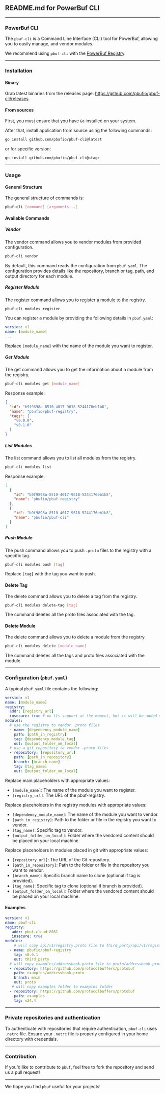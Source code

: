 ## README.md for PowerBuf CLI

---

### PowerBuf CLI

The `pbuf-cli` is a Command Line Interface (CLI) tool for PowerBuf, allowing you to easily manage, and vendor modules.

We recommend using `pbuf-cli` with the [PowerBuf Registry](https://github.com/pbufiio/pbuf-registry).

---

### Installation

#### Binary

Grab latest binaries from the releases page: https://github.com/pbufio/pbuf-cli/releases.

#### From sources

First, you must ensure that you have `Go` installed on your system. 

After that, install application from source using the following commands:

```bash
go install github.com/pbufio/pbuf-cli@latest
```

or for specific version:

```bash
go install github.com/pbufio/pbuf-cli@<tag>
```

---

### Usage

#### General Structure

The general structure of commands is:

```bash
pbuf-cli [command] [arguments...]
```

#### Available Commands

##### Vendor

The vendor command allows you to vendor modules from provided configuration.

```bash
pbuf-cli vendor
```

By default, this command reads the configuration from `pbuf.yaml`. The configuration provides details like the repository, branch or tag, path, and output directory for each module.

##### Register Module

The register command allows you to register a module to the registry.
    
 ```bash
 pbuf-cli modules register
 ```

You can register a module by providing the following details in `pbuf.yaml`:

```yaml
version: v1
name: [module_name]
...
```

Replace `[module_name]` with the name of the module you want to register.

##### Get Module

The get command allows you to get the information about a module from the registry.

```bash
pbuf-cli modules get [module_name]
```

Response example:
```json
{
  "id": "b9f9898a-8510-4017-9618-5244176eb1b8",
  "name": "pbufio/pbuf-registry",
  "tags": [
    "v0.0.0",
    "v0.1.0"
  ]
}
```

##### List Modules

The list command allows you to list all modules from the registry.

```bash
pbuf-cli modules list
```

Response example:
```json
[
  {
    "id": "b9f9898a-8510-4017-9618-5244176eb1b8",
    "name": "pbufio/pbuf-registry"
  },
  {
    "id": "b9f9898a-8510-4017-9618-5244176eb1b8",
    "name": "pbufio/pbuf-cli"
  }
]
```

##### Push Module

The push command allows you to push `.proto` files to the registry with a specific tag.

```bash
pbuf-cli modules push [tag]
```

Replace `[tag]` with the tag you want to push.

#### Delete Tag

The delete command allows you to delete a tag from the registry.

```bash
pbuf-cli modules delete-tag [tag]
```

The command deletes all the proto files associated with the tag.

#### Delete Module

The delete command allows you to delete a module from the registry.

```bash
pbuf-cli modules delete [module_name]
```

The command deletes all the tags and proto files associated with the module.

---

### Configuration (`pbuf.yaml`)

A typical `pbuf.yaml` file contains the following:

```yaml
version: v1
name: [module_name]
registry:
  addr: [registry_url]
  insecure: true # no tls support at the moment, but it will be added soon
modules:
  # use the registry to vendor .proto files
  - name: [dependency_module_name]
    path: [path_in_registry]
    tag: [dependency_module_tag]
    out: [output_folder_on_local]
  # use a git repository to vendor .proto files
  - repository: [repository_url]
    path: [path_in_repository]
    branch: [branch_name]
    tag: [tag_name]
    out: [output_folder_on_local]
```

Replace main placeholders with appropriate values:
- `[module_name]`: The name of the module you want to register.
- `[registry_url]`: The URL of the pbuf-registry.

Replace placeholders in the registry modules with appropriate values:
- `[dependency_module_name]`: The name of the module you want to vendor.
- `[path_in_registry]`: Path to the folder or file in the registry you want to vendor.
- `[tag_name]`: Specific tag to vendor.
- `[output_folder_on_local]`: Folder where the vendored content should be placed on your local machine.

Replace placeholders in modules placed in git with appropriate values:
- `[repository_url]`: The URL of the Git repository.
- `[path_in_repository]`: Path to the folder or file in the repository you want to vendor.
- `[branch_name]`: Specific branch name to clone (optional if tag is provided).
- `[tag_name]`: Specific tag to clone (optional if branch is provided).
- `[output_folder_on_local]`: Folder where the vendored content should be placed on your local machine.

#### Examples
```yaml
version: v1
name: pbuf-cli
registry:
   addr: pbuf.cloud:8081
   insecure: true
modules:
    # will copy api/v1/registry.proto file to third_party/api/v1/registry.proto
  - name: pbufio/pbuf-registry
    tag: v0.0.1
    out: third_party
  # will copy examples/addressbook.proto file to proto/addressbook.proto
  - repository: https://github.com/protocolbuffers/protobuf
    path: examples/addressbook.proto
    branch: main
    out: proto
   # will copy examples folder to examples folder
  - repository: https://github.com/protocolbuffers/protobuf
    path: examples
    tag: v24.4
```
---

### Private repositories and authentication

To authenticate with repositories that require authentication, `pbuf-cli` uses `.netrc` file. Ensure your `.netrc` file is properly configured in your home directory with credentials.

---

### Contribution

If you'd like to contribute to `pbuf`, feel free to fork the repository and send us a pull request!

---

We hope you find `pbuf` useful for your projects!

